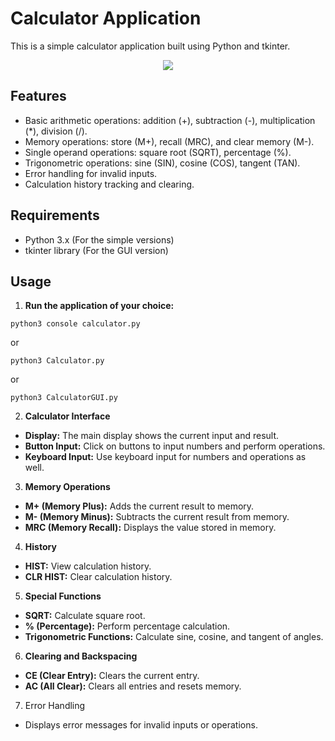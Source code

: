 # Calculator Application

This is a simple calculator application built using Python and tkinter.

<p align="center">

<img src="https://i.imgur.com/p9WMdEG.png">

</p>

## Features

- Basic arithmetic operations: addition (+), subtraction (-), multiplication (*), division (/).
- Memory operations: store (M+), recall (MRC), and clear memory (M-).
- Single operand operations: square root (SQRT), percentage (%).
- Trigonometric operations: sine (SIN), cosine (COS), tangent (TAN).
- Error handling for invalid inputs.
- Calculation history tracking and clearing.

## Requirements

- Python 3.x (For the simple versions)
- tkinter library (For the GUI version) 

## Usage

1. **Run the application of your choice:**
```console
python3 console calculator.py
```
or
```console
python3 Calculator.py
```
or
```console
python3 CalculatorGUI.py
```
2. **Calculator Interface**
- **Display:** The main display shows the current input and result.
- **Button Input:** Click on buttons to input numbers and perform operations.
- **Keyboard Input:** Use keyboard input for numbers and operations as well.
3. **Memory Operations**
- **M+ (Memory Plus):** Adds the current result to memory.
- **M- (Memory Minus):** Subtracts the current result from memory.
- **MRC (Memory Recall):** Displays the value stored in memory.
4. **History**
- **HIST:** View calculation history.
- **CLR HIST:** Clear calculation history.
5. **Special Functions**
- **SQRT:** Calculate square root.
- **% (Percentage):** Perform percentage calculation.
- **Trigonometric Functions:** Calculate sine, cosine, and tangent of angles.
6. **Clearing and Backspacing**
- **CE (Clear Entry):** Clears the current entry.
- **AC (All Clear):** Clears all entries and resets memory.
7. Error Handling
- Displays error messages for invalid inputs or operations.